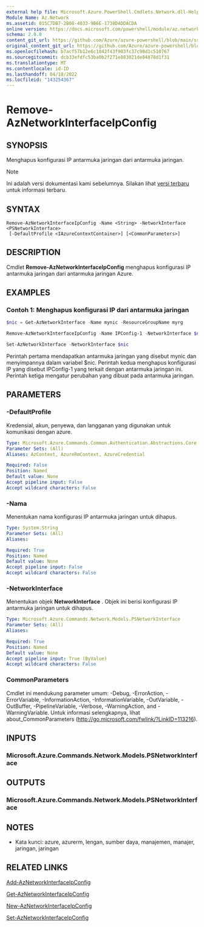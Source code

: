 ```yaml
---
external help file: Microsoft.Azure.PowerShell.Cmdlets.Network.dll-Help.xml
Module Name: Az.Network
ms.assetid: 015C7DB7-2B08-4033-9B6E-1738D4DDACDA
online version: https://docs.microsoft.com/powershell/module/az.network/remove-aznetworkinterfaceipconfig
schema: 2.0.0
content_git_url: https://github.com/Azure/azure-powershell/blob/main/src/Network/Network/help/Remove-AzNetworkInterfaceIpConfig.md
original_content_git_url: https://github.com/Azure/azure-powershell/blob/main/src/Network/Network/help/Remove-AzNetworkInterfaceIpConfig.md
ms.openlocfilehash: b7acf57b12e6c1842f43f903fc37c98d1c510767
ms.sourcegitcommit: dcb33efdfc53ba0b2f271e883021de84878d1f31
ms.translationtype: MT
ms.contentlocale: id-ID
ms.lasthandoff: 04/18/2022
ms.locfileid: "143254367"
---
```

# Remove-AzNetworkInterfaceIpConfig

## SYNOPSIS
Menghapus konfigurasi IP antarmuka jaringan dari antarmuka jaringan.

> [!NOTE]
>Ini adalah versi dokumentasi kami sebelumnya. Silakan lihat [versi terbaru](/powershell/module/az.network/remove-aznetworkinterfaceipconfig) untuk informasi terbaru.

## SYNTAX

```
Remove-AzNetworkInterfaceIpConfig -Name <String> -NetworkInterface <PSNetworkInterface>
 [-DefaultProfile <IAzureContextContainer>] [<CommonParameters>]
```

## DESCRIPTION
Cmdlet **Remove-AzNetworkInterfaceIpConfig** menghapus konfigurasi IP antarmuka jaringan dari antarmuka jaringan Azure.

## EXAMPLES

### Contoh 1: Menghapus konfigurasi IP dari antarmuka jaringan
```powershell
$nic = Get-AzNetworkInterface -Name mynic -ResourceGroupName myrg

Remove-AzNetworkInterfaceIpConfig -Name IPConfig-1 -NetworkInterface $nic

Set-AzNetworkInterface -NetworkInterface $nic
```

Perintah pertama mendapatkan antarmuka jaringan yang disebut mynic dan menyimpannya dalam variabel $nic. Perintah kedua menghapus konfigurasi IP yang disebut IPConfig-1 yang terkait dengan antarmuka jaringan ini. Perintah ketiga mengatur perubahan yang dibuat pada antarmuka jaringan.

## PARAMETERS

### -DefaultProfile
Kredensial, akun, penyewa, dan langganan yang digunakan untuk komunikasi dengan azure.

```yaml
Type: Microsoft.Azure.Commands.Common.Authentication.Abstractions.Core.IAzureContextContainer
Parameter Sets: (All)
Aliases: AzContext, AzureRmContext, AzureCredential

Required: False
Position: Named
Default value: None
Accept pipeline input: False
Accept wildcard characters: False
```

### -Nama
Menentukan nama konfigurasi IP antarmuka jaringan untuk dihapus.

```yaml
Type: System.String
Parameter Sets: (All)
Aliases:

Required: True
Position: Named
Default value: None
Accept pipeline input: False
Accept wildcard characters: False
```

### -NetworkInterface
Menentukan objek **NetworkInterface** .
Objek ini berisi konfigurasi IP antarmuka jaringan untuk dihapus.

```yaml
Type: Microsoft.Azure.Commands.Network.Models.PSNetworkInterface
Parameter Sets: (All)
Aliases:

Required: True
Position: Named
Default value: None
Accept pipeline input: True (ByValue)
Accept wildcard characters: False
```

### CommonParameters
Cmdlet ini mendukung parameter umum: -Debug, -ErrorAction, -ErrorVariable, -InformationAction, -InformationVariable, -OutVariable, -OutBuffer, -PipelineVariable, -Verbose, -WarningAction, and -WarningVariable. Untuk informasi selengkapnya, lihat about_CommonParameters (http://go.microsoft.com/fwlink/?LinkID=113216).

## INPUTS

### Microsoft.Azure.Commands.Network.Models.PSNetworkInterface

## OUTPUTS

### Microsoft.Azure.Commands.Network.Models.PSNetworkInterface

## NOTES
* Kata kunci: azure, azurerm, lengan, sumber daya, manajemen, manajer, jaringan, jaringan

## RELATED LINKS

[Add-AzNetworkInterfaceIpConfig](./Add-AzNetworkInterfaceIpConfig.md)

[Get-AzNetworkInterfaceIpConfig](./Get-AzNetworkInterfaceIpConfig.md)

[New-AzNetworkInterfaceIpConfig](./New-AzNetworkInterfaceIpConfig.md)

[Set-AzNetworkInterfaceIpConfig](./Set-AzNetworkInterfaceIpConfig.md)


